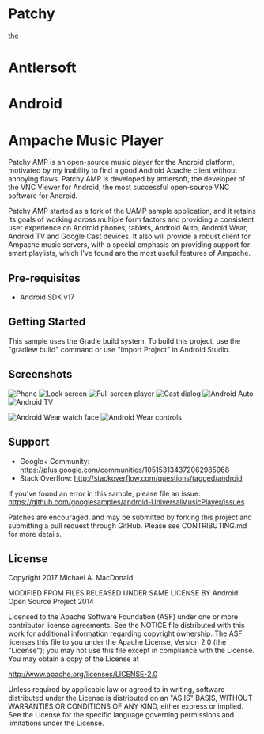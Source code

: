 Patchy
======

the

Antlersoft
==========
Android
=======
Ampache Music Player
====================

Patchy AMP is an open-source music player for the Android platform, motivated by my
inability to find a good Android Apache client without annoying flaws.  Patchy AMP
is developed by antlersoft, the developer of the VNC Viewer for Android, the most successful
open-source VNC software for Android.

Patchy AMP started as a fork of the UAMP sample application, and it retains its goals of working 
across multiple form factors and providing a consistent user experience
on Android phones, tablets, Android Auto, Android Wear, Android TV and Google Cast devices.  It
also will provide a robust client for Ampache music servers, with a special emphasis on
providing support for smart playlists, which I've found are the most useful features of
Ampache.


Pre-requisites
--------------

- Android SDK v17

Getting Started
---------------

This sample uses the Gradle build system. To build this project, use the
"gradlew build" command or use "Import Project" in Android Studio.

Screenshots
-----------

![Phone](screenshots/phone.png "On a phone")
![Lock screen](screenshots/phone_lockscreen.png "Lockscreen background and controls")
![Full screen player](screenshots/phone_fullscreen_player.png "A basic full screen activity")
![Cast dialog](screenshots/phone_cast_dialog.png "Casting to Google Cast devices")
![Android Auto](screenshots/android_auto.png "Running on an Android Auto car")
![Android TV](screenshots/android_tv.png "Running on an Android TV")

![Android Wear watch face](screenshots/android_wear_1.png "MediaStyle notifications on an Android Wear watch")
![Android Wear controls](screenshots/android_wear_2.png "Media playback controls on an Android Wear watch")

Support
-------

- Google+ Community: https://plus.google.com/communities/105153134372062985968
- Stack Overflow: http://stackoverflow.com/questions/tagged/android

If you've found an error in this sample, please file an issue:
https://github.com/googlesamples/android-UniversalMusicPlayer/issues

Patches are encouraged, and may be submitted by forking this project and
submitting a pull request through GitHub. Please see CONTRIBUTING.md for more details.

License
-------

Copyright 2017 Michael A. MacDonald

MODIFIED FROM FILES RELEASED UNDER SAME LICENSE BY Android Open Source Project 2014

Licensed to the Apache Software Foundation (ASF) under one or more contributor
license agreements.  See the NOTICE file distributed with this work for
additional information regarding copyright ownership.  The ASF licenses this
file to you under the Apache License, Version 2.0 (the "License"); you may not
use this file except in compliance with the License.  You may obtain a copy of
the License at

  http://www.apache.org/licenses/LICENSE-2.0

Unless required by applicable law or agreed to in writing, software
distributed under the License is distributed on an "AS IS" BASIS, WITHOUT
WARRANTIES OR CONDITIONS OF ANY KIND, either express or implied.  See the
License for the specific language governing permissions and limitations under
the License.
